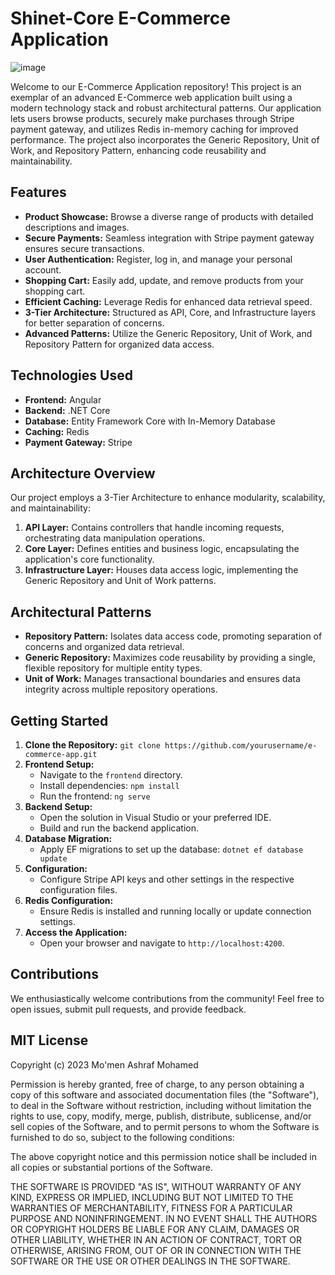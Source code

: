 # Shinet-Core E-Commerce Application 
![image](https://github.com/Moamen189/Shinet-Core/assets/79394414/ac3a4488-bc69-415b-bf57-824651f2f4f2)


Welcome to our E-Commerce Application repository! This project is an exemplar of an advanced E-Commerce web application built using a modern technology stack and robust architectural patterns. Our application lets users browse products, securely make purchases through Stripe payment gateway, and utilizes Redis in-memory caching for improved performance. The project also incorporates the Generic Repository, Unit of Work, and Repository Pattern, enhancing code reusability and maintainability.

## Features

- **Product Showcase:** Browse a diverse range of products with detailed descriptions and images.
- **Secure Payments:** Seamless integration with Stripe payment gateway ensures secure transactions.
- **User Authentication:** Register, log in, and manage your personal account.
- **Shopping Cart:** Easily add, update, and remove products from your shopping cart.
- **Efficient Caching:** Leverage Redis for enhanced data retrieval speed.
- **3-Tier Architecture:** Structured as API, Core, and Infrastructure layers for better separation of concerns.
- **Advanced Patterns:** Utilize the Generic Repository, Unit of Work, and Repository Pattern for organized data access.

## Technologies Used

- **Frontend:** Angular
- **Backend:** .NET Core
- **Database:** Entity Framework Core with In-Memory Database
- **Caching:** Redis
- **Payment Gateway:** Stripe

## Architecture Overview

Our project employs a 3-Tier Architecture to enhance modularity, scalability, and maintainability:

1. **API Layer:** Contains controllers that handle incoming requests, orchestrating data manipulation operations.
2. **Core Layer:** Defines entities and business logic, encapsulating the application's core functionality.
3. **Infrastructure Layer:** Houses data access logic, implementing the Generic Repository and Unit of Work patterns.

## Architectural Patterns

- **Repository Pattern:** Isolates data access code, promoting separation of concerns and organized data retrieval.
- **Generic Repository:** Maximizes code reusability by providing a single, flexible repository for multiple entity types.
- **Unit of Work:** Manages transactional boundaries and ensures data integrity across multiple repository operations.

## Getting Started

1. **Clone the Repository:** `git clone https://github.com/yourusername/e-commerce-app.git`
2. **Frontend Setup:**
   - Navigate to the `frontend` directory.
   - Install dependencies: `npm install`
   - Run the frontend: `ng serve`
3. **Backend Setup:**
   - Open the solution in Visual Studio or your preferred IDE.
   - Build and run the backend application.
4. **Database Migration:**
   - Apply EF migrations to set up the database: `dotnet ef database update`
5. **Configuration:**
   - Configure Stripe API keys and other settings in the respective configuration files.
6. **Redis Configuration:**
   - Ensure Redis is installed and running locally or update connection settings.
7. **Access the Application:**
   - Open your browser and navigate to `http://localhost:4200`.

## Contributions

We enthusiastically welcome contributions from the community! Feel free to open issues, submit pull requests, and provide feedback.

## MIT License

Copyright (c) 2023 Mo'men Ashraf Mohamed

Permission is hereby granted, free of charge, to any person obtaining a copy
of this software and associated documentation files (the "Software"), to deal
in the Software without restriction, including without limitation the rights
to use, copy, modify, merge, publish, distribute, sublicense, and/or sell
copies of the Software, and to permit persons to whom the Software is
furnished to do so, subject to the following conditions:

The above copyright notice and this permission notice shall be included in all
copies or substantial portions of the Software.

THE SOFTWARE IS PROVIDED "AS IS", WITHOUT WARRANTY OF ANY KIND, EXPRESS OR
IMPLIED, INCLUDING BUT NOT LIMITED TO THE WARRANTIES OF MERCHANTABILITY,
FITNESS FOR A PARTICULAR PURPOSE AND NONINFRINGEMENT. IN NO EVENT SHALL THE
AUTHORS OR COPYRIGHT HOLDERS BE LIABLE FOR ANY CLAIM, DAMAGES OR OTHER
LIABILITY, WHETHER IN AN ACTION OF CONTRACT, TORT OR OTHERWISE, ARISING FROM,
OUT OF OR IN CONNECTION WITH THE SOFTWARE OR THE USE OR OTHER DEALINGS IN THE
SOFTWARE.
